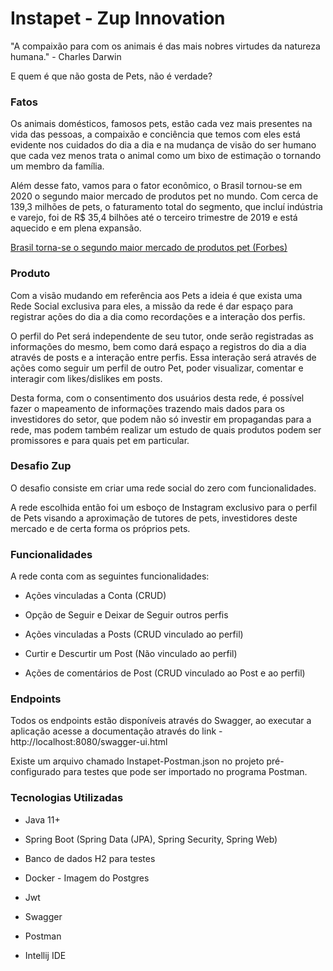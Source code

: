 # Instapet - Zup Innovation

"A compaixão para com os animais é das mais nobres virtudes da natureza humana." - Charles Darwin

E quem é que não gosta de Pets, não é verdade?

### Fatos

Os animais domésticos, famosos pets, estão cada vez mais presentes na vida das pessoas, a compaixão e conciência 
que temos com eles está evidente nos cuidados do dia a dia e na mudança de visão do ser humano que cada vez menos
trata o animal como um bixo de estimação o tornando um membro da família.

Além desse fato, vamos para o fator econômico, o Brasil tornou-se em 2020 o segundo maior mercado de produtos pet
no mundo. Com cerca de 139,3 milhões de pets, o faturamento total do segmento, que incluí indústria e varejo, 
foi de R$ 35,4 bilhões até o terceiro trimestre de 2019 e está aquecido e em plena expansão.

[Brasil torna-se o segundo maior mercado de produtos pet (Forbes)](https://forbes.com.br/negocios/2020/08/brasil-torna-se-o-segundo-maior-mercado-de-produtos-pet/)

### Produto

Com a visão mudando em referência aos Pets a ideia é que exista uma Rede Social exclusiva para eles, a missão da rede
é dar espaço para registrar ações do dia a dia como recordações e a interação dos perfis. 

O perfil do Pet será independente de seu tutor, onde serão registradas as informações do mesmo, 
bem como dará espaço a registros do dia a dia através de posts e a interação entre perfis.
Essa interação será através de ações como seguir um perfil de outro Pet, poder visualizar, comentar e interagir com
likes/dislikes em posts.

Desta forma, com o consentimento dos usuários desta rede, é possível fazer o mapeamento de informações trazendo mais
dados para os investidores do setor, que podem não só investir em propagandas para a rede, mas podem também realizar um
estudo de quais produtos podem ser promissores e para quais pet em particular.

### Desafio Zup

O desafio consiste em criar uma rede social do zero com funcionalidades.

A rede escolhida então foi um esboço de Instagram exclusivo para o perfil de Pets visando a aproximação de 
tutores de pets, investidores deste mercado e de certa forma os próprios pets.

### Funcionalidades

A rede conta com as seguintes funcionalidades:

* Ações vinculadas a Conta (CRUD)

* Opção de Seguir e Deixar de Seguir outros perfis

* Ações vinculadas a Posts (CRUD vinculado ao perfil) 

* Curtir e Descurtir um Post (Não vinculado ao perfil)

* Ações de comentários de Post (CRUD vinculado ao Post e ao perfil)

### Endpoints

Todos os endpoints estão disponíveis através do Swagger, ao executar a aplicação acesse a documentação através do
link - http://localhost:8080/swagger-ui.html

Existe um arquivo chamado Instapet-Postman.json no projeto pré-configurado para testes que pode ser importado
no programa Postman.

### Tecnologias Utilizadas

* Java 11+

* Spring Boot (Spring Data (JPA), Spring Security, Spring Web)

* Banco de dados H2 para testes

* Docker - Imagem do Postgres

* Jwt

* Swagger

* Postman

* Intellij IDE
